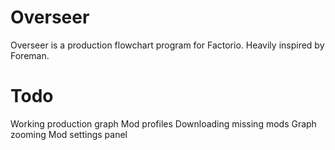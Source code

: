 # Overseer
Overseer is a production flowchart program for Factorio. Heavily inspired by Foreman.

# Todo
Working production graph
Mod profiles
Downloading missing mods
Graph zooming
Mod settings panel
